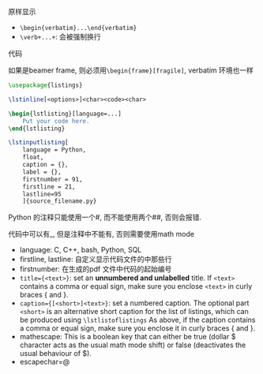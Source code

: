 原样显示

- `\begin{verbatim}...\end{verbatim}`
- `\verb+...+`: 会被强制换行

代码

如果是beamer frame, 则必须用`\begin{frame}[fragile]`, verbatim  环境也一样

```latex
\usepackage{listings}

\lstinline[<options>]<char><code><char>

\begin{lstlisting}[language=...]
	Put your code here.
\end{lstlisting}

\lstinputlisting[
	language = Python,
	float,
	caption = {},
	label = {},
	firstnumber = 91,
	firstline = 21,
	lastline=95
	]{source_filename.py}
```
Python 的注释只能使用一个#, 而不能使用两个##, 否则会报错.

代码中可以有_, 但是注释中不能有, 否则需要使用math mode

- language: C, C++, bash, Python, SQL
- firstline, lastline: 自定义显示代码文件的中那些行
- firstnumber: 在生成的pdf 文件中代码的起始编号
- `title={<text>}`: set an **unnumbered and unlabelled** title.
	If `<text>` contains a comma or equal sign, make sure you enclose `<text>` in curly braces { and }.
- `caption={[<short>]<text>}`: set a numbered caption.
	The optional part `<short>` is an alternative short caption for the list of listings, which can be produced using `\lstlistoflistings`
	As above, if the caption contains a comma or equal sign, make sure you enclose it in curly braces { and }.
- mathescape: This is a boolean key that can either be true (dollar $ character acts as the usual math mode shift)
	or false (deactivates the usual behaviour of $).
- escapechar=@  
